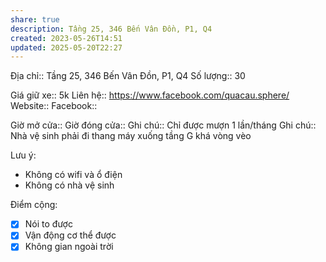 ```yaml
---
share: true
description: Tầng 25, 346 Bến Vân Đồn, P1, Q4
created: 2023-05-26T14:51
updated: 2025-05-20T22:27
---
```

Địa chỉ:: Tầng 25, 346 Bến Vân Đồn, P1, Q4
Số lượng:: 30
 
Giá giữ xe:: 5k
Liên hệ:: https://www.facebook.com/quacau.sphere/
Website::
Facebook::

Giờ mở cửa::
Giờ đóng cửa::
Ghi chú:: Chỉ được mượn 1 lần/tháng
Ghi chú:: Nhà vệ sinh phải đi thang máy xuống tầng G khá vòng vèo

Lưu ý:
- Không có wifi và ổ điện
- Không có nhà vệ sinh

Điểm cộng:
- [x] Nói to được
- [x] Vận động cơ thể được
- [x] Không gian ngoài trời
